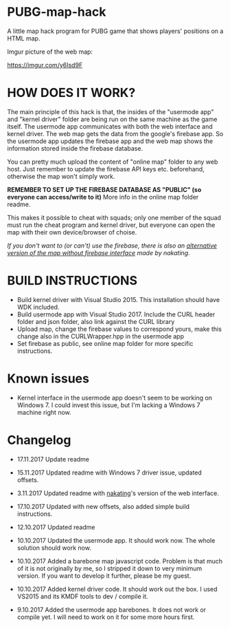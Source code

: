 # PUBG-map-hack

A little map hack program for PUBG game that shows players' positions on a HTML map.

Imgur picture of the web map:

https://imgur.com/y6Isd9F


# HOW DOES IT WORK?

The main principle of this hack is that, the insides of the "usermode app" and "kernel driver" folder are being run on the same machine as the game itself. The usermode app communicates with both the web interface and kernel driver. The web map gets the data from the google's firebase app. So the usermode app updates the firebase app and the web map shows the information stored inside the firebase database.

You can pretty much upload the content of "online map" folder to any web host. Just remember to update the firebase API keys etc. beforehand, otherwise the map won't simply work.

**REMEMBER TO SET UP THE FIREBASE DATABASE AS "PUBLIC" (so everyone can access/write to it)** More info in the online map folder readme.

This makes it possible to cheat with squads; only one member of the squad must run the cheat program and kernel driver, but everyone can open the map with their own device/browser of choise.

*If you don't want to (or can't) use the firebase, there is also an [alternative version of the map without firebase interface](https://github.com/nakating/PUBG-maphack-map) made by nakating.*

# BUILD INSTRUCTIONS

 - Build kernel driver with Visual Studio 2015. This installation should have WDK included.
 - Build usermode app with Visual Studio 2017. Include the CURL header folder and json folder, also link against the CURL library
 - Upload map, change the firebase values to correspond yours, make this change also in the CURLWrapper.hpp in the usermode app
 - Set firebase as public, see online map folder for more specific instructions.
 
 # Known issues
 
 * Kernel interface in the usermode app doesn't seem to be working on Windows 7. I could invest this issue, but I'm lacking a Windows 7 machine right now.


# Changelog

* 17.11.2017 Update readme

* 15.11.2017 Updated readme with Windows 7 driver issue, updated offsets.

* 3.11.2017 Updated readme with [nakating](https://github.com/nakating)'s version of the web interface.

* 17.10.2017 Updated with new offsets, also added simple build instructions.

* 12.10.2017 Updated readme

* 10.10.2017 Updated the usermode app. It should work now. The whole solution should work now.

* 10.10.2017 Added a barebone map javascript code. Problem is that much of it is not originally by me, so I stripped it down to very minimum version. If you want to develop it further, please be my guest.

* 10.10.2017 Added kernel driver code. It should work out the box. I used VS2015 and its KMDF tools to dev / compile it.

* 9.10.2017 Added the usermode app barebones. It does not work or compile yet. I will need to work on it for some more hours first.
